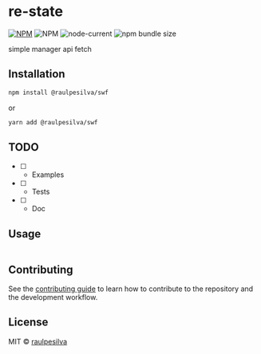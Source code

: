 # re-state

[![NPM](https://img.shields.io/npm/v/@raulpesilva/swf.svg)](https://www.npmjs.com/package/@raulpesilva/swf)
![NPM](https://img.shields.io/npm/l/@raulpesilva/swf)
![node-current](https://img.shields.io/node/v/@raulpesilva/swf)
![npm bundle size](https://img.shields.io/bundlephobia/min/@raulpesilva/swf)

simple manager api fetch

## Installation

```sh
npm install @raulpesilva/swf
```

or

```sh
yarn add @raulpesilva/swf
```

## TODO

- [ ] - Examples
- [ ] - Tests
- [ ] - Doc

## Usage

```js

```

## Contributing

See the [contributing guide](CONTRIBUTING.md) to learn how to contribute to the repository and the development workflow.

## License

MIT © [raulpesilva](https://github.com/raulpesilva)
